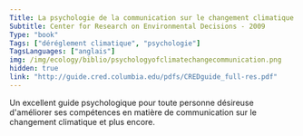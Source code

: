 ```yaml
---
Title: La psychologie de la communication sur le changement climatique
Subtitle: Center for Research on Environmental Decisions - 2009
Type: "book"
Tags: ["déréglement climatique", "psychologie"]
TagsLanguages: ["anglais"]
img: /img/ecology/biblio/psychologyofclimatechangecommunication.png
hidden: true
link: "http://guide.cred.columbia.edu/pdfs/CREDguide_full-res.pdf"
---
```


Un excellent guide psychologique pour toute personne désireuse d'améliorer ses compétences en matière de communication sur le changement climatique et plus encore.